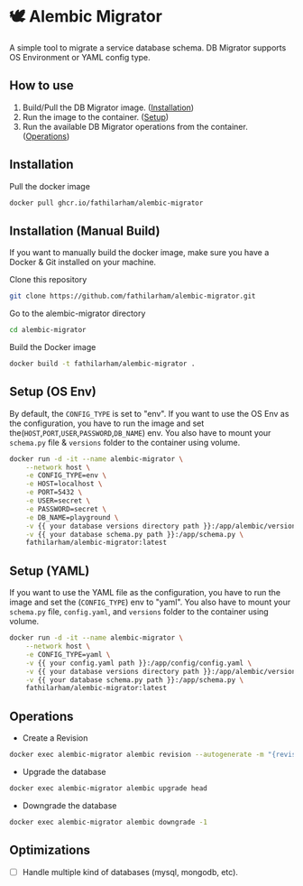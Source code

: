 # 🕊 Alembic Migrator
A simple tool to migrate a service database schema. 
DB Migrator supports OS Environment or YAML config type.

## How to use
1. Build/Pull the DB Migrator image. ([Installation](#installation))
1. Run the image to the container. ([Setup](#setup-service-template))
1. Run the available DB Migrator operations from the container. ([Operations](#operations))


## Installation
Pull the docker image
```bash
docker pull ghcr.io/fathilarham/alembic-migrator
```

## Installation (Manual Build)
If you want to manually build the docker image, make sure you have a Docker & Git installed on your machine.

Clone this repository

```bash
git clone https://github.com/fathilarham/alembic-migrator.git

```

Go to the alembic-migrator directory
```bash
cd alembic-migrator
```

Build the Docker image
```bash
docker build -t fathilarham/alembic-migrator .
```

## Setup (OS Env)
By default, the ```CONFIG_TYPE``` is set to "env". If you want to use the OS Env as the configuration, you have to run the image and set the(```HOST```,```PORT```,```USER```,```PASSWORD```,```DB_NAME```) env.
You also have to mount your ```schema.py``` file & ```versions``` folder to the container using volume. 
```bash
docker run -d -it --name alembic-migrator \
    --network host \
    -e CONFIG_TYPE=env \
    -e HOST=localhost \
    -e PORT=5432 \
    -e USER=secret \
    -e PASSWORD=secret \
    -e DB_NAME=playground \
    -v {{ your database versions directory path }}:/app/alembic/versions \
    -v {{ your database schema.py path }}:/app/schema.py \
    fathilarham/alembic-migrator:latest 
```


## Setup (YAML)
If you want to use the YAML file as the configuration, you have to run the image and set the (```CONFIG_TYPE```) env to "yaml". You also have to mount your ```schema.py``` file, ```config.yaml```, and ```versions``` folder to the container using volume. 
```bash
docker run -d -it --name alembic-migrator \
    --network host \
    -e CONFIG_TYPE=yaml \
    -v {{ your config.yaml path }}:/app/config/config.yaml \
    -v {{ your database versions directory path }}:/app/alembic/versions \
    -v {{ your database schema.py path }}:/app/schema.py \
    fathilarham/alembic-migrator:latest 
```


## Operations
- Create a Revision
 
```bash
docker exec alembic-migrator alembic revision --autogenerate -m "{revision message}"
```

- Upgrade the database
 
```bash
docker exec alembic-migrator alembic upgrade head
```

- Downgrade the database
 
```bash
docker exec alembic-migrator alembic downgrade -1
```


## Optimizations
- [ ]  Handle multiple kind of databases (mysql, mongodb, etc).